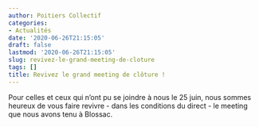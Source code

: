 ```yaml
---
author: Poitiers Collectif
categories:
- Actualités
date: '2020-06-26T21:15:05'
draft: false
lastmod: '2020-06-26T21:15:05'
slug: revivez-le-grand-meeting-de-cloture
tags: []
title: Revivez le grand meeting de clôture !
---
```


Pour celles et ceux qui n’ont pu se joindre à nous le 25 juin, nous sommes heureux de vous faire revivre - dans les conditions du direct - le meeting que nous avons tenu à Blossac.
